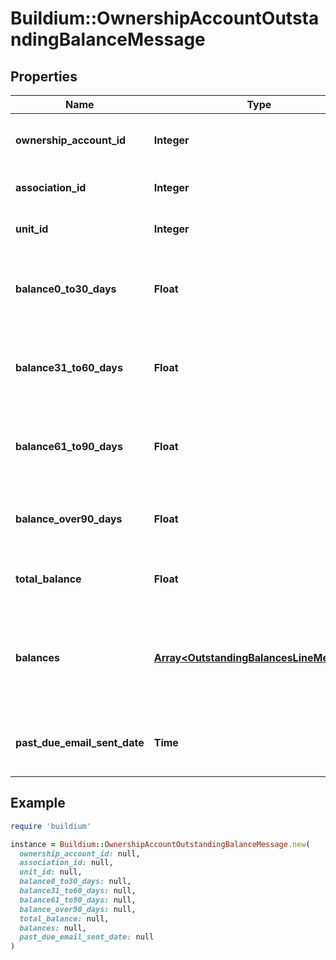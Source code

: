 # Buildium::OwnershipAccountOutstandingBalanceMessage

## Properties

| Name | Type | Description | Notes |
| ---- | ---- | ----------- | ----- |
| **ownership_account_id** | **Integer** | Ownership account unique identifier. | [optional] |
| **association_id** | **Integer** | Association unique identifier . | [optional] |
| **unit_id** | **Integer** | Association unit unique identifier. | [optional] |
| **balance0_to30_days** | **Float** | Outstanding balance due from within the last 30 days. | [optional] |
| **balance31_to60_days** | **Float** | Outstanding balance due from within 31 to 60 days ago. | [optional] |
| **balance61_to90_days** | **Float** | Outstanding balance due from within 61 to 90 days ago. | [optional] |
| **balance_over90_days** | **Float** | Outstanding balance due from over 90 days ago. | [optional] |
| **total_balance** | **Float** | Total outstanding balance due. | [optional] |
| **balances** | [**Array&lt;OutstandingBalancesLineMessage&gt;**](OutstandingBalancesLineMessage.md) | Breakdown of outstanding balance due by general ledger account. | [optional] |
| **past_due_email_sent_date** | **Time** | Date of notification for outstanding balance. | [optional] |

## Example

```ruby
require 'buildium'

instance = Buildium::OwnershipAccountOutstandingBalanceMessage.new(
  ownership_account_id: null,
  association_id: null,
  unit_id: null,
  balance0_to30_days: null,
  balance31_to60_days: null,
  balance61_to90_days: null,
  balance_over90_days: null,
  total_balance: null,
  balances: null,
  past_due_email_sent_date: null
)
```

